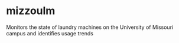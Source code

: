 # mizzoulm
Monitors the state of laundry machines on the University of Missouri campus and identifies usage trends
